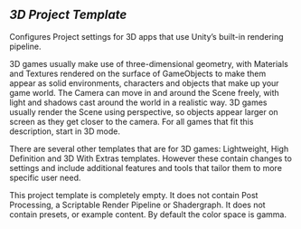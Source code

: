 ## _3D Project Template_ ##

Configures Project settings for 3D apps that use Unity’s built-in rendering pipeline.

3D games usually make use of three-dimensional geometry, with Materials and Textures rendered on the surface of GameObjects
 to make them appear as solid environments, characters and objects that make up your game world. The Camera can move in and around the Scene
 freely, with light and shadows cast around the world in a realistic way. 3D games usually render the Scene using perspective, so objects 
 appear larger on screen as they get closer to the camera. For all games that fit this description, start in 3D mode. 
 
 There are several other templates that are for 3D games: Lightweight, High Definition
 and 3D With Extras templates. However these contain changes to settings and include additional features and tools that tailor them to more specific user need.
 
 This project template is completely empty. It does not contain Post Processing, a Scriptable Render Pipeline or Shadergraph. It does not contain presets, or example content. By default the color space is gamma.